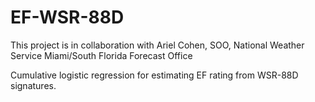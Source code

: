 # EF-WSR-88D

This project is in collaboration with Ariel Cohen, SOO, National Weather Service
Miami/South Florida Forecast Office

Cumulative logistic regression for estimating EF rating from WSR-88D signatures.
